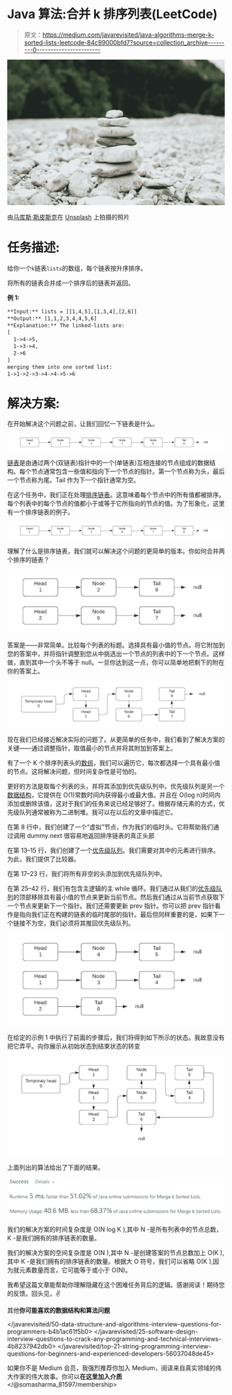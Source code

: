 # Java 算法:合并 k 排序列表(LeetCode)

> 原文：<https://medium.com/javarevisited/java-algorithms-merge-k-sorted-lists-leetcode-84c99000bfd7?source=collection_archive---------0----------------------->

![](img/3f2409130d680ad8ce7f132b36683a82.png)

由[马库斯·斯皮斯克](https://unsplash.com/@markusspiske?utm_source=medium&utm_medium=referral)在 [Unsplash](https://unsplash.com?utm_source=medium&utm_medium=referral) 上拍摄的照片

# 任务描述:

给你一个`k`链表`lists`的数组，每个链表按升序排序。

将所有的链表合并成一个排序后的链表并返回。

**例 1:**

```
**Input:** lists = [[1,4,5],[1,3,4],[2,6]]
**Output:** [1,1,2,3,4,4,5,6]
**Explanation:** The linked-lists are:
[
  1->4->5,
  1->3->4,
  2->6
]
merging them into one sorted list:
1->1->2->3->4->4->5->6
```

# 解决方案:

在开始解决这个问题之前，让我们回忆一下链表是什么。

[![](img/e225e752523373a30c91c4925fe1f878.png)](https://javarevisited.blogspot.com/2017/07/top-10-linked-list-coding-questions-and.html#axzz6fY0boe26)

[链表](/javarevisited/top-20-linked-list-coding-problems-from-technical-interviews-90b64d2df093)是由通过两个(双链表)指针中的一个(单链表)互相连接的节点组成的数据结构。每个节点通常包含一些值和指向下一个节点的指针。第一个节点称为头，最后一个节点称为尾。Tail 作为下一个指针通常为空。

在这个任务中，我们正在处理[排序链表](http://www.java67.com/2016/02/how-to-sort-linkedlist-in-java-example.html)。这意味着每个节点中的所有值都被排序。每个列表中的每个节点的值都小于或等于它所指向的节点的值。为了形象化，这里有一个排序链表的例子。

[![](img/d7ca51680bd01a42fe4daf9b1a17625a.png)](http://www.java67.com/2016/02/how-to-sort-linkedlist-in-java-example.html)

理解了什么是排序链表，我们就可以解决这个问题的更简单的版本。你如何合并两个排序的链表？

[![](img/f41a1096107e4fa0b8d1f76848976b0c.png)](https://javarevisited.blogspot.com/2017/03/how-to-reverse-linked-list-in-java-using-iteration-and-recursion.html#axzz6e8hmwujv)

答案是——非常简单。比较每个列表的标题。选择具有最小值的节点。将它附加到您的答案中，并将指针调整到您从中挑选出一个节点的列表中的下一个节点。这样做，直到其中一个头不等于 null。一旦你达到这一点，你可以简单地把剩下的附在你的答案上。

[![](img/b8ca720408755ad93717a56ef4510105.png)](https://javarevisited.blogspot.com/2013/05/find-if-linked-list-contains-loops-cycle-cyclic-circular-check.html#axzz5jI43Qiwi)

现在我们已经接近解决实际的问题了。从更简单的任务中，我们看到了解决方案的关键——通过调整指针，取值最小的节点并将其附加到答案上。

有了一个 K 个排序列表头的[数组](/javarevisited/20-array-coding-problems-and-questions-from-programming-interviews-869b475b9121)，我们可以遍历它，每次都选择一个具有最小值的节点。这将解决问题，但时间复杂性是可怕的。

更好的方法是取每个列表的头，并将其添加到优先级队列中。优先级队列是另一个[数据结构](/javarevisited/top-10-free-data-structure-and-algorithms-courses-for-beginners-best-of-lot-ad807cc55f7a?source=grid_home---------0-2-----------------18---ce729948_f262_4982_a7a1_a5058c8fe9fa--)，它提供在 O(1)常数时间内获得最小或最大值。并且在 O(log n)时间内添加或删除该值，这对于我们的任务来说已经足够好了。根据存储元素的方式，优先级队列通常被称为二进制堆。我可以在以后的文章中描述它。

在第 8 行中，我们创建了一个“虚拟”节点，作为我们的临时头。它将帮助我们通过调用 dummy.next 很容易地返回排序链表的真正头部

在第 13–15 行，我们创建了一个[优先级队列](https://javarevisited.blogspot.com/2013/10/what-is-priorityqueue-data-structure-java-example-tutorial.html#axzz6f4s58Ml9)。我们需要对其中的元素进行排序。为此，我们提供了比较器。

在第 17–23 行，我们将所有非空的头添加到优先级队列中。

在第 25–42 行，我们有包含主逻辑的主 while 循环。我们通过从我们的[优先级队列](http://www.java67.com/2015/07/how-to-use-priorityqueue-in-java-example.html)的顶部移除具有最小值的节点来更新当前节点。然后我们通过从当前节点获取下一个节点来更新下一个指针。我们还需要更新 prev 指针。你可以把 prev 指针看作是指向我们正在构建的链表的临时尾部的指针。最后但同样重要的是，如果下一个链接不为空，我们必须将其推回优先级队列。

[![](img/93c3244d3a6fa561dd4b5661717b83a6.png)](https://www.java67.com/2020/07/how-to-get-first-and-last-element-of-linkedlist-in-java.html)

在给定的示例 1 中执行了前面的步骤后，我们将得到如下所示的状态。我故意没有把它弄平。向你展示从初始状态到结束状态的转变

[![](img/104540eb1e3355d7d0c867cbcbd2c0d0.png)](https://www.java67.com/2018/06/data-structure-and-algorithm-interview-questions-programmers.html)

上面列出的算法给出了下面的结果。

![](img/4e54a48b21c195695af3973f96f6dda9.png)

我们的解决方案的时间复杂度是 O(N log K ),其中 N -是所有列表中的节点总数，K -是我们拥有的排序链表的数量。

我们的解决方案的空间复杂度是 O(N ),其中 N -是创建答案的节点总数加上 O(K ),其中 K -是我们拥有的排序链表的数量。根据大 O 符号，我们可以省略 O(K ),因为就元素数量而言，它可能等于或小于 O(N)。

我希望这篇文章能帮助你理解隐藏在这个困难任务背后的逻辑。感谢阅读！期待您的反馈。回头见，✌

其他**你可能喜欢的数据结构和算法问题**

</javarevisited/50-data-structure-and-algorithms-interview-questions-for-programmers-b4b1ac61f5b0>  </javarevisited/25-software-design-interview-questions-to-crack-any-programming-and-technical-interviews-4b8237942db0>  </javarevisited/top-21-string-programming-interview-questions-for-beginners-and-experienced-developers-56037048de45>  

如果你不是 Medium 会员，我强烈推荐你加入 Medium，阅读来自真实领域的伟大作家的伟大故事。你可以**在这里加入介质**</@somasharma_81597/membership>